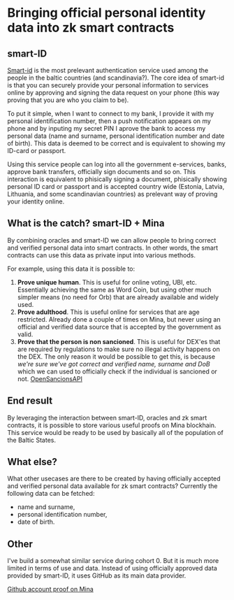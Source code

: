 # Bringing official personal identity data into zk smart contracts

## smart-ID

[Smart-id](https://www.smart-id.com/) is the most prelevant authentication service used among the people in the baltic countries (and scandinavia?). The core idea of smart-id is that you can securely provide your personal information to services online by approving and signing the data request on your phone (this way proving that you are who you claim to be).

To put it simple, when I want to connect to my bank, I provide it with my personal identification number, then a push notification appears on my phone and by inputing my secret PIN I aprove the bank to access my personal data (name and surname, personal identification number and date of birth). This data is deemed to be correct and is equivalent to showing my ID-card or passport.

Using this service people can log into all the government e-services, banks, approve bank transfers, officially sign documents and so on. This interaction is equivalent to phisically signing a document, phisically showing personal ID card or passport and is accepted country wide (Estonia, Latvia, Lithuania, and some scandinavian countries) as prelevant way of proving your identity online.

## What is the catch? smart-ID + Mina

By combining oracles and smart-ID we can allow people to bring correct and verified personal data into smart contracts. In other words, the smart contracts can use this data as private input into various methods.

For example, using this data it is possible to:
1. **Prove unique human**. This is useful for online voting, UBI, etc. Essentially achieving the same as Word Coin, but using other much simpler means (no need for Orb) that are already available and widely used.
2. **Prove adulthood**. This is useful online for services that are age restricted. Already done a couple of times on Mina, but never using an official and verified data source that is accepted by the government as valid.
3. **Prove that the person is non sancioned**. This is useful for DEX'es that are required by regulations to make sure no illegal activity happens on the DEX. The only reason it would be possible to get this, is because *we're sure we've got correct and verified name, surname and DoB* which we can used to officially check if the individual is sancioned or not. [OpenSancionsAPI](https://api.opensanctions.org/)

## End result

By leveraging the interaction between smart-ID, oracles and zk smart contracts, it is possible to store various useful proofs on Mina blockhain. This service would be ready to be used by basically all of the population of the Baltic States.

## What else?

What other usecases are there to be created by having officially accepted and verified personal data available for zk smart contracts? Currently the following data can be fetched: 
- name and surname, 
- personal identification number, 
- date of birth.

## Other

I've build a somewhat similar service during cohort 0. But it is much more limited in terms of use and data. Instead of using officially approved data provided by smart-ID, it uses GitHub as its main data provider.

[Github account proof on Mina](https://zk-mina-github.vercel.app/)
